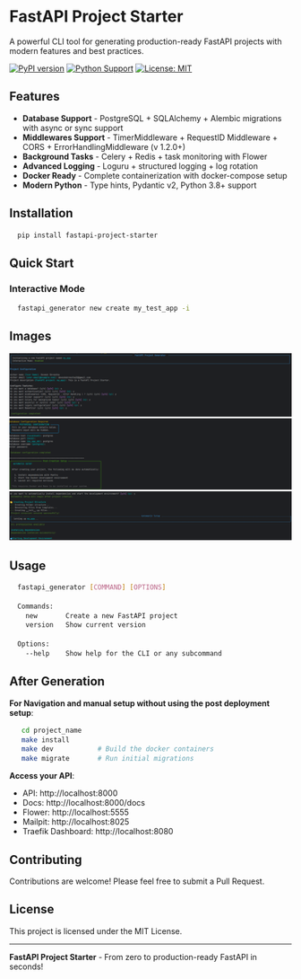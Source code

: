 # FastAPI Project Starter

A powerful CLI tool for generating production-ready FastAPI projects with modern features and best practices.

[![PyPI version](https://img.shields.io/pypi/v/fastapi-project-starter.svg)](https://pypi.org/project/fastapi-project-starter/)
[![Python Support](https://img.shields.io/pypi/pyversions/fastapi-project-starter.svg)](https://pypi.org/project/fastapi-project-starter/)
[![License: MIT](https://img.shields.io/badge/License-MIT-yellow.svg)](https://opensource.org/licenses/MIT)

## Features

- **Database Support** - PostgreSQL + SQLAlchemy + Alembic migrations with async or sync support
- **Middlewares Support** - TimerMiddleware + RequestID Middleware + CORS + ErrorHandlingMiddleware (v 1.2.0+)
- **Background Tasks** - Celery + Redis + task monitoring with Flower
- **Advanced Logging** - Loguru + structured logging + log rotation
- **Docker Ready** - Complete containerization with docker-compose setup
- **Modern Python** - Type hints, Pydantic v2, Python 3.8+ support

## Installation

```bash
  pip install fastapi-project-starter
```

## Quick Start

### Interactive Mode 
```bash
  fastapi_generator new create my_test_app -i

```


## Images
![img.png](img.png)
![img_1.png](img_1.png)
![img_2.png](img_2.png)

## Usage

```bash
  fastapi_generator [COMMAND] [OPTIONS]

  Commands:
    new       Create a new FastAPI project
    version   Show current version

  Options:
    --help    Show help for the CLI or any subcommand

```



## After Generation

**For Navigation and manual setup without using the post deployment setup**:
   ```bash
      cd project_name
      make install
      make dev           # Build the docker containers
      make migrate       # Run initial migrations
   ```


**Access your API**:
   - API: http://localhost:8000
   - Docs: http://localhost:8000/docs
   - Flower: http://localhost:5555
   - Mailpit: http://localhost:8025
   - Traefik Dashboard: http://localhost:8080

## Contributing

Contributions are welcome! Please feel free to submit a Pull Request.

## License

This project is licensed under the MIT License.

---

**FastAPI Project Starter** - From zero to production-ready FastAPI in seconds!